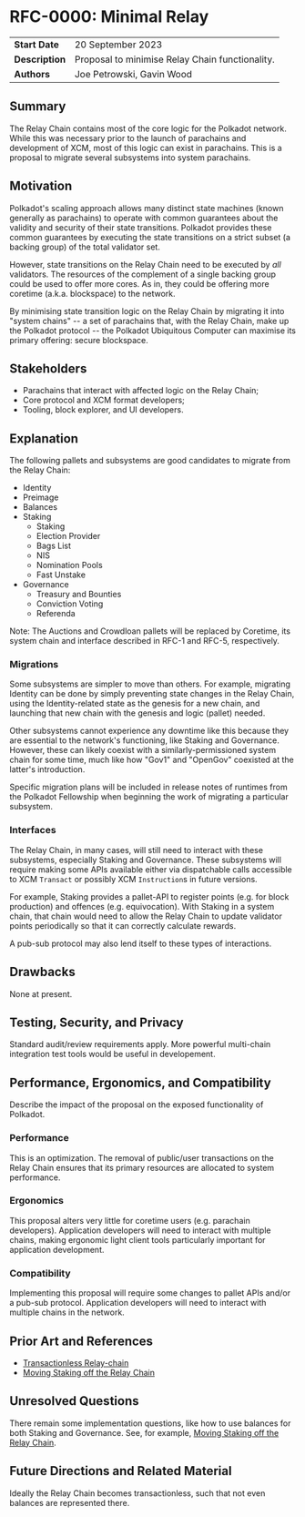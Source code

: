 # RFC-0000: Minimal Relay

|                 |                                                                               |
| --------------- | ----------------------------------------------------------------------------- |
| **Start Date**  | 20 September 2023                                                             |
| **Description** | Proposal to minimise Relay Chain functionality.                               |
| **Authors**     | Joe Petrowski, Gavin Wood                                                     |

## Summary

The Relay Chain contains most of the core logic for the Polkadot network. While this was necessary
prior to the launch of parachains and development of XCM, most of this logic can exist in
parachains. This is a proposal to migrate several subsystems into system parachains.

## Motivation

Polkadot's scaling approach allows many distinct state machines (known generally as parachains) to
operate with common guarantees about the validity and security of their state transitions. Polkadot
provides these common guarantees by executing the state transitions on a strict subset (a backing
group) of the total validator set.

However, state transitions on the Relay Chain need to be executed by _all_ validators. The resources
of the complement of a single backing group could be used to offer more cores. As in, they could be
offering more coretime (a.k.a. blockspace) to the network.

By minimising state transition logic on the Relay Chain by migrating it into "system chains" -- a
set of parachains that, with the Relay Chain, make up the Polkadot protocol -- the Polkadot
Ubiquitous Computer can maximise its primary offering: secure blockspace.

## Stakeholders

- Parachains that interact with affected logic on the Relay Chain;
- Core protocol and XCM format developers;
- Tooling, block explorer, and UI developers.

## Explanation

The following pallets and subsystems are good candidates to migrate from the Relay Chain:

- Identity
- Preimage
- Balances
- Staking
	- Staking
	- Election Provider
	- Bags List
	- NIS
	- Nomination Pools
	- Fast Unstake
- Governance
	- Treasury and Bounties
	- Conviction Voting
	- Referenda

Note: The Auctions and Crowdloan pallets will be replaced by Coretime, its system chain and
interface described in RFC-1 and RFC-5, respectively.

### Migrations

Some subsystems are simpler to move than others. For example, migrating Identity can be done by
simply preventing state changes in the Relay Chain, using the Identity-related state as the genesis
for a new chain, and launching that new chain with the genesis and logic (pallet) needed.

Other subsystems cannot experience any downtime like this because they are essential to the
network's functioning, like Staking and Governance. However, these can likely coexist with a
similarly-permissioned system chain for some time, much like how "Gov1" and "OpenGov" coexisted at
the latter's introduction.

Specific migration plans will be included in release notes of runtimes from the Polkadot Fellowship
when beginning the work of migrating a particular subsystem.

### Interfaces

The Relay Chain, in many cases, will still need to interact with these subsystems, especially
Staking and Governance. These subsystems will require making some APIs available either via
dispatchable calls accessible to XCM `Transact` or possibly XCM `Instruction`s in future versions.

For example, Staking provides a pallet-API to register points (e.g. for block production) and
offences (e.g. equivocation). With Staking in a system chain, that chain would need to allow the
Relay Chain to update validator points periodically so that it can correctly calculate rewards.

A pub-sub protocol may also lend itself to these types of interactions.

## Drawbacks

None at present.

## Testing, Security, and Privacy

Standard audit/review requirements apply. More powerful multi-chain integration test tools would be
useful in developement.

## Performance, Ergonomics, and Compatibility

Describe the impact of the proposal on the exposed functionality of Polkadot.

### Performance

This is an optimization. The removal of public/user transactions on the Relay Chain ensures that its
primary resources are allocated to system performance.

### Ergonomics

This proposal alters very little for coretime users (e.g. parachain developers). Application
developers will need to interact with multiple chains, making ergonomic light client tools
particularly important for application development.

### Compatibility

Implementing this proposal will require some changes to pallet APIs and/or a pub-sub protocol.
Application developers will need to interact with multiple chains in the network.

## Prior Art and References

- [Transactionless Relay-chain](https://github.com/paritytech/polkadot/issues/323)
- [Moving Staking off the Relay Chain](https://github.com/paritytech/polkadot-sdk/issues/491)

## Unresolved Questions

There remain some implementation questions, like how to use balances for both Staking and
Governance. See, for example, [Moving Staking off the Relay
Chain](https://github.com/paritytech/polkadot-sdk/issues/491).

## Future Directions and Related Material

Ideally the Relay Chain becomes transactionless, such that not even balances are represented there.
